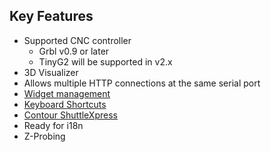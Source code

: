 ## Key Features
* Supported CNC controller
  * Grbl v0.9 or later
  * TinyG2 will be supported in v2.x
* 3D Visualizer
* Allows multiple HTTP connections at the same serial port
* [Widget management](https://github.com/cheton/cnc.js/wiki/User-Guide#widget-management)
* [Keyboard Shortcuts](https://github.com/cheton/cnc.js/wiki/User-Guide#keyboard-shortcuts)
* [Contour ShuttleXpress](https://github.com/cheton/cnc.js/wiki/User-Guide#contour-shuttlexpress)
* Ready for i18n
* Z-Probing